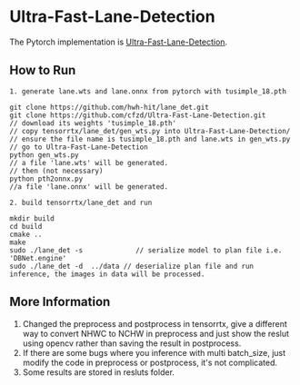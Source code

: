 # Ultra-Fast-Lane-Detection

The Pytorch implementation is [Ultra-Fast-Lane-Detection](https://github.com/cfzd/Ultra-Fast-Lane-Detection).

## How to Run
```
1. generate lane.wts and lane.onnx from pytorch with tusimple_18.pth

git clone https://github.com/hwh-hit/lane_det.git
git clone https://github.com/cfzd/Ultra-Fast-Lane-Detection.git
// download its weights 'tusimple_18.pth'
// copy tensorrtx/lane_det/gen_wts.py into Ultra-Fast-Lane-Detection/
// ensure the file name is tusimple_18.pth and lane.wts in gen_wts.py
// go to Ultra-Fast-Lane-Detection
python gen_wts.py
// a file 'lane.wts' will be generated.
// then (not necessary)
python pth2onnx.py
//a file 'lane.onnx' will be generated.

2. build tensorrtx/lane_det and run

mkdir build
cd build
cmake ..
make
sudo ./lane_det -s             // serialize model to plan file i.e. 'DBNet.engine'
sudo ./lane_det -d  ../data // deserialize plan file and run inference, the images in data will be processed.
```

## More Information
1. Changed the preprocess and postprocess in tensorrtx, give a different way to convert NHWC to NCHW in preprocess and just show the reslut using opencv rather than saving the result in postprocess.
2. If there are some bugs where you inference with multi batch_size, just modify the code in preprocess or postprocess, it's not complicated.
3. Some results are stored in resluts folder.
